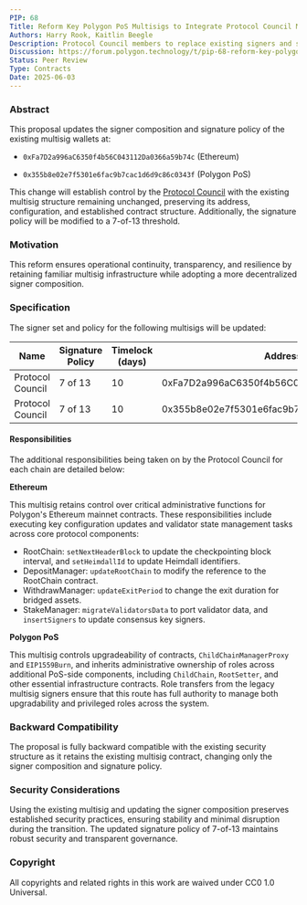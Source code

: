```yaml
---
PIP: 68
Title: Reform Key Polygon PoS Multisigs to Integrate Protocol Council Members
Authors: Harry Rook, Kaitlin Beegle
Description: Protocol Council members to replace existing signers and signature policies
Discussion: https://forum.polygon.technology/t/pip-68-reform-key-polygon-pos-multisigs-to-integrate-protocol-council-members/21008
Status: Peer Review
Type: Contracts
Date: 2025-06-03
---
```

### Abstract

This proposal updates the signer composition and signature policy of the existing multisig wallets at:

* `0xFa7D2a996aC6350f4b56C043112Da0366a59b74c` (Ethereum)

* `0x355b8e02e7f5301e6fac9b7cac1d6d9c86c0343f` (Polygon PoS)

This change will establish control by the [Protocol Council]() with the existing multisig structure remaining unchanged, preserving its address, configuration, and established contract structure. Additionally, the signature policy will be modified to a 7-of-13 threshold.

### Motivation

This reform ensures operational continuity, transparency, and resilience by retaining familiar multisig infrastructure while adopting a more decentralized signer composition.

### Specification

The signer set and policy for the following multisigs will be updated:

| Name             | Signature Policy | Timelock (days) | Address                                     | Network     |
|------------------|------------------|------------------|---------------------------------------------|-------------|
| Protocol Council | 7 of 13          | 10               | 0xFa7D2a996aC6350f4b56C043112Da0366a59b74c  | Ethereum    |
| Protocol Council | 7 of 13          | 10               | 0x355b8e02e7f5301e6fac9b7cac1d6d9c86c0343f  | Polygon PoS |

#### Responsibilities 
The additional responsibilities being taken on by the Protocol Council for each chain are detailed below:

**Ethereum**

This multisig retains control over critical administrative functions for Polygon's Ethereum mainnet contracts. These responsibilities include executing key configuration updates and validator state management tasks across core protocol components:
* RootChain: `setNextHeaderBlock` to update the checkpointing block interval, and `setHeimdallId` to update Heimdall identifiers.
* DepositManager: `updateRootChain` to modify the reference to the RootChain contract.
* WithdrawManager: `updateExitPeriod` to change the exit duration for bridged assets.
* StakeManager: `migrateValidatorsData` to port validator data, and `insertSigners` to update consensus key signers.

**Polygon PoS**

This multisig controls upgradeability of contracts, `ChildChainManagerProxy` and `EIP1559Burn`, and inherits administrative ownership of roles across additional PoS-side components, including `ChildChain`, `RootSetter`, and other essential infrastructure contracts. Role transfers from the legacy multisig signers ensure that this route has full authority to manage both upgradability and privileged roles across the system.

### Backward Compatibility

The proposal is fully backward compatible with the existing security structure as it retains the existing multisig contract, changing only the signer composition and signature policy.

### Security Considerations

Using the existing multisig and updating the signer composition preserves established security practices, ensuring stability and minimal disruption during the transition. The updated signature policy of 7-of-13 maintains robust security and transparent governance.

### Copyright

All copyrights and related rights in this work are waived under CC0 1.0 Universal.

